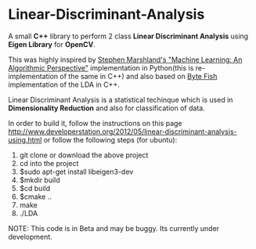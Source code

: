 Linear-Discriminant-Analysis
============================

A small <b>C++</b> library to perform 2 class <b>Linear Discriminant Analysis</b> using <b>Eigen Library</b> for <b>OpenCV</b>.

This was highly inspired by <a href="http://www-ist.massey.ac.nz/smarsland/MLBook.html">Stephen Marshland's "Machine Learning: An Algorithmic Perspective"</a>
implementation in Python(this is re-implementation of the same in C++) and also based on <a href="http://www.bytefish.de/">Byte Fish </a> implementation of the LDA in C++.

Linear Discriminant Analysis is a statistical techinque which is used in <b>Dimensionality Reduction</b> and also for classification of data.

In order to build it, follow the instructions on this page http://www.developerstation.org/2012/05/linear-discriminant-analysis-using.html
or follow the following steps (for ubuntu):
<ol>
<li>git clone or download the above project</li>
<li>cd into the project</li>
<li>$sudo apt-get install libeigen3-dev</li>
<li>$mkdir build</li>
<li>$cd build</li>
<li>$cmake ..</li>
<li>make</li>
<li>./LDA</li>
</ol>
NOTE:
This code is in Beta and may be buggy. Its currently under development.